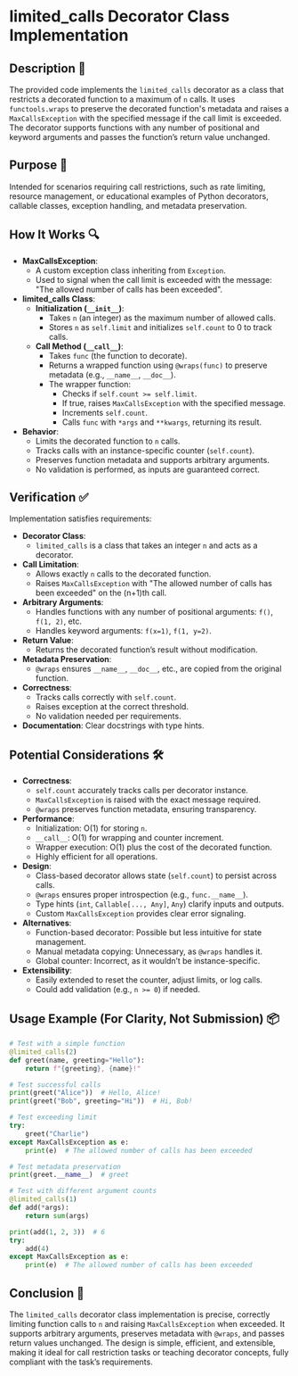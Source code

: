 # limited_calls Decorator Class Implementation

## Description 📝

The provided code implements the `limited_calls` decorator as a class that restricts a decorated function to a maximum of `n` calls.
It uses `functools.wraps` to preserve the decorated function's metadata and raises a `MaxCallsException` with the specified message if the call limit is exceeded.
The decorator supports functions with any number of positional and keyword arguments and passes the function’s return value unchanged.

## Purpose 🎯

Intended for scenarios requiring call restrictions, such as rate limiting, resource management, or educational examples of Python decorators, callable classes, exception handling, and metadata preservation.

## How It Works 🔍

-   **MaxCallsException**:
    -   A custom exception class inheriting from `Exception`.
    -   Used to signal when the call limit is exceeded with the message: "The allowed number of calls has been exceeded".
-   **limited_calls Class**:
    -   **Initialization (`__init__`)**:
        -   Takes `n` (an integer) as the maximum number of allowed calls.
        -   Stores `n` as `self.limit` and initializes `self.count` to 0 to track calls.
    -   **Call Method (`__call__`)**:
        -   Takes `func` (the function to decorate).
        -   Returns a wrapped function using `@wraps(func)` to preserve metadata (e.g., `__name__`, `__doc__`).
        -   The wrapper function:
            -   Checks if `self.count >= self.limit`.
            -   If true, raises `MaxCallsException` with the specified message.
            -   Increments `self.count`.
            -   Calls `func` with `*args` and `**kwargs`, returning its result.
-   **Behavior**:
    -   Limits the decorated function to `n` calls.
    -   Tracks calls with an instance-specific counter (`self.count`).
    -   Preserves function metadata and supports arbitrary arguments.
    -   No validation is performed, as inputs are guaranteed correct.

## Verification ✅

Implementation satisfies requirements:

-   **Decorator Class**:
    -   `limited_calls` is a class that takes an integer `n` and acts as a decorator.
-   **Call Limitation**:
    -   Allows exactly `n` calls to the decorated function.
    -   Raises `MaxCallsException` with "The allowed number of calls has been exceeded" on the (n+1)th call.
-   **Arbitrary Arguments**:
    -   Handles functions with any number of positional arguments: `f()`, `f(1, 2)`, etc.
    -   Handles keyword arguments: `f(x=1)`, `f(1, y=2)`.
-   **Return Value**:
    -   Returns the decorated function’s result without modification.
-   **Metadata Preservation**:
    -   `@wraps` ensures `__name__`, `__doc__`, etc., are copied from the original function.
-   **Correctness**:
    -   Tracks calls correctly with `self.count`.
    -   Raises exception at the correct threshold.
    -   No validation needed per requirements.
-   **Documentation**: Clear docstrings with type hints.

## Potential Considerations 🛠️

-   **Correctness**:
    -   `self.count` accurately tracks calls per decorator instance.
    -   `MaxCallsException` is raised with the exact message required.
    -   `@wraps` preserves function metadata, ensuring transparency.
-   **Performance**:
    -   Initialization: O(1) for storing `n`.
    -   `__call__`: O(1) for wrapping and counter increment.
    -   Wrapper execution: O(1) plus the cost of the decorated function.
    -   Highly efficient for all operations.
-   **Design**:
    -   Class-based decorator allows state (`self.count`) to persist across calls.
    -   `@wraps` ensures proper introspection (e.g., `func.__name__`).
    -   Type hints (`int`, `Callable[..., Any]`, `Any`) clarify inputs and outputs.
    -   Custom `MaxCallsException` provides clear error signaling.
-   **Alternatives**:
    -   Function-based decorator: Possible but less intuitive for state management.
    -   Manual metadata copying: Unnecessary, as `@wraps` handles it.
    -   Global counter: Incorrect, as it wouldn’t be instance-specific.
-   **Extensibility**:
    -   Easily extended to reset the counter, adjust limits, or log calls.
    -   Could add validation (e.g., `n >= 0`) if needed.

## Usage Example (For Clarity, Not Submission) 📦

```python
# Test with a simple function
@limited_calls(2)
def greet(name, greeting="Hello"):
    return f"{greeting}, {name}!"

# Test successful calls
print(greet("Alice"))  # Hello, Alice!
print(greet("Bob", greeting="Hi"))  # Hi, Bob!

# Test exceeding limit
try:
    greet("Charlie")
except MaxCallsException as e:
    print(e)  # The allowed number of calls has been exceeded

# Test metadata preservation
print(greet.__name__)  # greet

# Test with different argument counts
@limited_calls(1)
def add(*args):
    return sum(args)

print(add(1, 2, 3))  # 6
try:
    add(4)
except MaxCallsException as e:
    print(e)  # The allowed number of calls has been exceeded
```

## Conclusion 🚀

The `limited_calls` decorator class implementation is precise, correctly limiting function calls to `n` and raising `MaxCallsException` when exceeded.
It supports arbitrary arguments, preserves metadata with `@wraps`, and passes return values unchanged.
The design is simple, efficient, and extensible, making it ideal for call restriction tasks or teaching decorator concepts, fully compliant with the task’s requirements.
